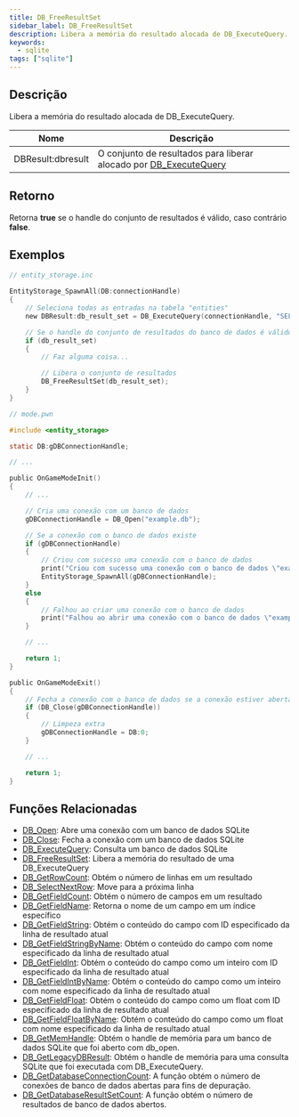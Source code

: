 ```yaml
---
title: DB_FreeResultSet
sidebar_label: DB_FreeResultSet
description: Libera a memória do resultado alocada de DB_ExecuteQuery.
keywords:
  - sqlite
tags: ["sqlite"]
---
```


## Descrição

Libera a memória do resultado alocada de DB_ExecuteQuery.

| Nome              | Descrição                                                              |
| ----------------- | ---------------------------------------------------------------------- |
| DBResult:dbresult | O conjunto de resultados para liberar alocado por [DB_ExecuteQuery](DB_ExecuteQuery) |

## Retorno

Retorna **true** se o handle do conjunto de resultados é válido, caso contrário **false**.

## Exemplos

```c
// entity_storage.inc

EntityStorage_SpawnAll(DB:connectionHandle)
{
    // Seleciona todas as entradas na tabela "entities"
    new DBResult:db_result_set = DB_ExecuteQuery(connectionHandle, "SELECT * FROM `entities`");

    // Se o handle do conjunto de resultados do banco de dados é válido
    if (db_result_set)
    {
        // Faz alguma coisa...

        // Libera o conjunto de resultados
        DB_FreeResultSet(db_result_set);
    }
}
```

```c
// mode.pwn

#include <entity_storage>

static DB:gDBConnectionHandle;

// ...

public OnGameModeInit()
{
    // ...

    // Cria uma conexão com um banco de dados
    gDBConnectionHandle = DB_Open("example.db");

    // Se a conexão com o banco de dados existe
    if (gDBConnectionHandle)
    {
        // Criou com sucesso uma conexão com o banco de dados
        print("Criou com sucesso uma conexão com o banco de dados \"example.db\".");
        EntityStorage_SpawnAll(gDBConnectionHandle);
    }
    else
    {
        // Falhou ao criar uma conexão com o banco de dados
        print("Falhou ao abrir uma conexão com o banco de dados \"example.db\".");
    }

    // ...

    return 1;
}

public OnGameModeExit()
{
    // Fecha a conexão com o banco de dados se a conexão estiver aberta
    if (DB_Close(gDBConnectionHandle))
    {
        // Limpeza extra
        gDBConnectionHandle = DB:0;
    }

    // ...

    return 1;
}
```

## Funções Relacionadas

- [DB_Open](DB_Open): Abre uma conexão com um banco de dados SQLite
- [DB_Close](DB_Close): Fecha a conexão com um banco de dados SQLite
- [DB_ExecuteQuery](DB_ExecuteQuery): Consulta um banco de dados SQLite
- [DB_FreeResultSet](DB_FreeResultSet): Libera a memória do resultado de uma DB_ExecuteQuery
- [DB_GetRowCount](DB_GetRowCount): Obtém o número de linhas em um resultado
- [DB_SelectNextRow](DB_SelectNextRow): Move para a próxima linha
- [DB_GetFieldCount](DB_GetFieldCount): Obtém o número de campos em um resultado
- [DB_GetFieldName](DB_GetFieldName): Retorna o nome de um campo em um índice específico
- [DB_GetFieldString](DB_GetFieldString): Obtém o conteúdo do campo com ID especificado da linha de resultado atual
- [DB_GetFieldStringByName](DB_GetFieldStringByName): Obtém o conteúdo do campo com nome especificado da linha de resultado atual
- [DB_GetFieldInt](DB_GetFieldInt): Obtém o conteúdo do campo como um inteiro com ID especificado da linha de resultado atual
- [DB_GetFieldIntByName](DB_GetFieldIntByName): Obtém o conteúdo do campo como um inteiro com nome especificado da linha de resultado atual
- [DB_GetFieldFloat](DB_GetFieldFloat): Obtém o conteúdo do campo como um float com ID especificado da linha de resultado atual
- [DB_GetFieldFloatByName](DB_GetFieldFloatByName): Obtém o conteúdo do campo como um float com nome especificado da linha de resultado atual
- [DB_GetMemHandle](DB_GetMemHandle): Obtém o handle de memória para um banco de dados SQLite que foi aberto com db_open.
- [DB_GetLegacyDBResult](DB_GetLegacyDBResult): Obtém o handle de memória para uma consulta SQLite que foi executada com DB_ExecuteQuery.
- [DB_GetDatabaseConnectionCount](DB_GetDatabaseConnectionCount): A função obtém o número de conexões de banco de dados abertas para fins de depuração.
- [DB_GetDatabaseResultSetCount](DB_GetDatabaseResultSetCount): A função obtém o número de resultados de banco de dados abertos.